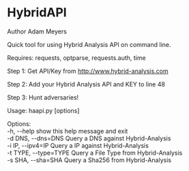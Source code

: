 # HybridAPI
Author Adam Meyers

Quick tool for using Hybrid Analysis API on command line.

Requires: requests, optparse, requests.auth, time

Step 1: Get API/Key from http://www.hybrid-analysis.com

Step 2: Add your Hybrid Analysis API and KEY to line 48

Step 3: Hunt adversaries!

Usage: haapi.py [options]

Options:<br>
  -h, --help            show this help message and exit<br>
  -d DNS, --dns=DNS     Query a DNS against Hybrid-Analysis<br>
  -i IP, --ipv4=IP      Query a IP against Hybrid-Analysis<br>
  -t TYPE, --type=TYPE  Query a File Type from Hybrid-Analysis<br>
  -s SHA, --sha=SHA     Query a Sha256 from Hybrid-Analysis<br>
 
